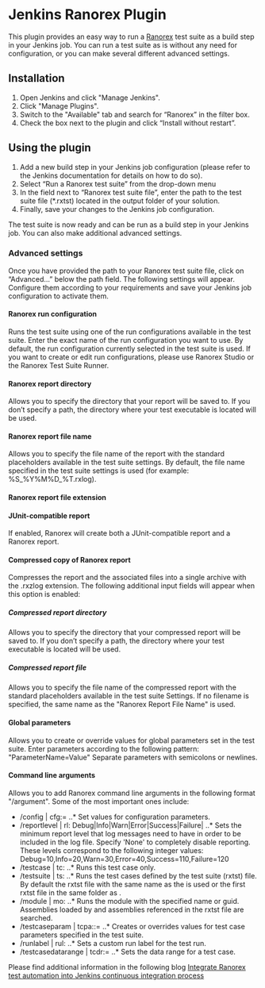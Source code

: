 # Jenkins Ranorex Plugin
This plugin provides an easy way to run a [Ranorex](https://www.ranorex.com/ "Test Automation for Everyone") test suite as a build step in your Jenkins job. You can run a test suite as is without any need for configuration, or you can make several different advanced settings.

## Installation
1. Open Jenkins and click "Manage Jenkins".
2. Click "Manage Plugins".
3. Switch to the "Available" tab and search for “Ranorex” in the filter box.
4. Check the box next to the plugin and click “Install without restart”.

## Using the plugin
1. Add a new build step in your Jenkins job configuration (please refer to the Jenkins documentation for details on how to do so).
2. Select “Run a Ranorex test suite” from the drop-down menu
3. In the field next to “Ranorex test suite file”, enter the path to the test suite file (*.rxtst) located in the output folder of your solution.
4. Finally, save your changes to the Jenkins job configuration.

The test suite is now ready and can be run as a build step in your Jenkins job. You can also make additional advanced settings.


### Advanced settings
Once you have provided the path to your Ranorex test suite file, click on “Advanced…” below the path field. The following settings will appear. Configure them according to your requirements and save your Jenkins job configuration to activate them.

#### Ranorex run configuration
Runs the test suite using one of the run configurations available in the test suite. Enter the exact name of the run configuration you want to use. By default, the run configuration currently selected in the test suite is used.
If you want to create or edit run configurations, please use Ranorex Studio or the Ranorex Test Suite Runner.

#### Ranorex report directory
Allows you to specify the directory that your report will be saved to. If you don’t specify a path, the directory where your test executable is located will be used.

#### Ranorex report file name
Allows you to specify the file name of the report with the standard placeholders available in the test suite settings. By default, the file name specified in the test suite settings is used (for example: %S_%Y%M%D_%T.rxlog).

#### Ranorex report file extension

#### JUnit-compatible report
If enabled, Ranorex will create both a JUnit-compatible report and a Ranorex report.

#### Compressed copy of Ranorex report
Compresses the report and the associated files into a single archive with the .rxzlog extension. The following additional input fields will appear when this option is enabled:

##### Compressed report directory
Allows you to specify the directory that your compressed report will be saved to. If you don’t specify a path, the directory where your test executable is located will be used.
##### Compressed report file

Allows you to specify the file name of the compressed report with the standard placeholders available in the test suite Settings. If no filename is specified, the same name as the "Ranorex Report File Name" is used.

#### Global parameters
Allows you to create or override values for global parameters set in the test suite.
Enter parameters according to the following pattern: "ParameterName=Value"
Separate parameters with semicolons or newlines.


#### Command line arguments
Allows you to add Ranorex command line arguments in the following format "/argument". Some of the most important ones include:
* /config | cfg:<config parameter name>=<value>
..* Set values for configuration parameters.
* /reportlevel | rl: Debug|Info|Warn|Error|Success|Failure|<any integer>
..* Sets the minimum report level that log messages need to have in order to be included in the log file. Specify 'None' to completely disable reporting. These levels correspond to the following integer values: Debug=10,Info=20,Warn=30,Error=40,Success=110,Failure=120
* /testcase | tc:<name or guid of test case>
..* Runs this test case only.
* /testsuite | ts:<path to test suite file>
..* Runs the test cases defined by the test suite (rxtst) file. By default the rxtst file with the same name as the <TestSuiteExe> is used or the first rxtst file in the same folder as <TestSuiteExe>.
* /module | mo:<module name or guid>
..* Runs the module with the specified name or guid. Assemblies loaded by <TestSuiteExe> and assemblies referenced in the rxtst file are searched.
* /testcaseparam | tcpa:<name or guid of test case>:<parameter name>=<value>
..* Creates or overrides values for test case parameters specified in the test suite.
* /runlabel | rul:<custom value>
..* Sets a custom run label for the test run.
* /testcasedatarange | tcdr:<name or guid of test case>=<data range>
..* Sets the data range for a test case.

Please find additional information in the following blog [Integrate Ranorex test automation into Jenkins continuous integration process](https://www.ranorex.com/blog/integrating-ranorex-automation-in-jenkins-continuous-integration-process/)
